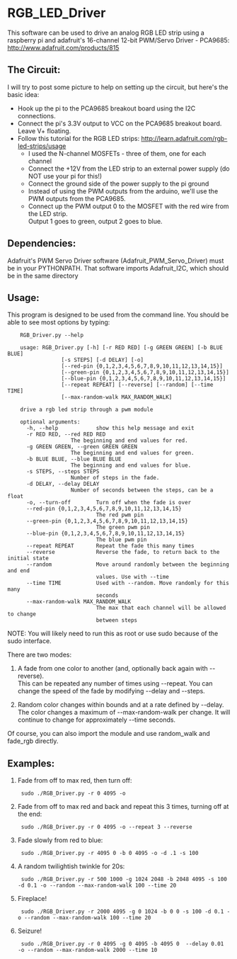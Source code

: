 RGB_LED_Driver
==============

This software can be used to drive an analog RGB LED strip using a raspberry pi 
and adafruit's 16-channel 12-bit PWM/Servo Driver - PCA9685:
http://www.adafruit.com/products/815


The Circuit:
------------
I will try to post some picture to help on setting up the circuit, but here's the basic idea:

  - Hook up the pi to the PCA9685 breakout board using the I2C connections.  
  - Connect the pi's 3.3V output to VCC on the PCA9685 breakout board.  Leave V+ floating.
  - Follow this tutorial for the RGB LED strips: http://learn.adafruit.com/rgb-led-strips/usage
      - I used the N-channel MOSFETs - three of them, one for each channel
      - Connect the +12V from the LED strip to an external power supply (do NOT use your pi for this!)
      - Connect the ground side of the power supply to the pi ground
      - Instead of using the PWM outputs from the arduino, we'll use the PWM outputs from the PCA9685.
      - Connect up the PWM output 0 to the MOSFET with the red wire from the LED strip.  
           Output 1 goes to green, output 2 goes to blue.


Dependencies:
-------------

Adafruit's PWM Servo Driver software (Adafruit_PWM_Servo_Driver) must be in your PYTHONPATH.  That software imports Adafruit_I2C, which should be in the same directory

Usage:
------

This program is designed to be used from the command line.  You should be able to see most options by typing:

        RGB_Driver.py --help

        usage: RGB_Driver.py [-h] [-r RED RED] [-g GREEN GREEN] [-b BLUE BLUE]
                     [-s STEPS] [-d DELAY] [-o]
                     [--red-pin {0,1,2,3,4,5,6,7,8,9,10,11,12,13,14,15}]
                     [--green-pin {0,1,2,3,4,5,6,7,8,9,10,11,12,13,14,15}]
                     [--blue-pin {0,1,2,3,4,5,6,7,8,9,10,11,12,13,14,15}]
                     [--repeat REPEAT] [--reverse] [--random] [--time TIME]
                     [--max-random-walk MAX_RANDOM_WALK]

        drive a rgb led strip through a pwm module

        optional arguments:
          -h, --help            show this help message and exit
          -r RED RED, --red RED RED
                        The beginning and end values for red.
          -g GREEN GREEN, --green GREEN GREEN
                        The beginning and end values for green.
          -b BLUE BLUE, --blue BLUE BLUE
                        The beginning and end values for blue.
          -s STEPS, --steps STEPS
                        Number of steps in the fade.
          -d DELAY, --delay DELAY
                        Number of seconds between the steps, can be a float
          -o, --turn-off        Turn off when the fade is over
          --red-pin {0,1,2,3,4,5,6,7,8,9,10,11,12,13,14,15}
                                The red pwm pin
          --green-pin {0,1,2,3,4,5,6,7,8,9,10,11,12,13,14,15}
                                The green pwm pin
          --blue-pin {0,1,2,3,4,5,6,7,8,9,10,11,12,13,14,15}
                                The blue pwm pin
          --repeat REPEAT       Repeat the fade this many times
          --reverse             Reverse the fade, to return back to the initial state
          --random              Move around randomly between the beginning and end
                                values. Use with --time
          --time TIME           Used with --random. Move randomly for this many
                                seconds
          --max-random-walk MAX_RANDOM_WALK
                                The max that each channel will be allowed to change
                                between steps
                        

NOTE: You will likely need to run this as root or use sudo because of the sudo interface.

There are two modes: 

1. A fade from one color to another (and, optionally back again with --reverse).  
This can be repeated any number of times using --repeat.  You can change the speed of the fade
by modifying --delay and --steps.

2. Random color changes within bounds and at a rate defined by --delay.  The color changes a maximum of 
--max-random-walk per change.  It will continue to change for approximately --time seconds.

Of course, you can also import the module and use random_walk and fade_rgb directly.



Examples:
---------
1. Fade from off to max red, then turn off:

        sudo ./RGB_Driver.py -r 0 4095 -o


2. Fade from off to max red and back and repeat this 3 times, turning off at the end:

        sudo ./RGB_Driver.py -r 0 4095 -o --repeat 3 --reverse

3. Fade slowly from red to blue:

        sudo ./RGB_Driver.py -r 4095 0 -b 0 4095 -o -d .1 -s 100

4. A random twilightish twinkle for 20s:

        sudo ./RGB_Driver.py -r 500 1000 -g 1024 2048 -b 2048 4095 -s 100 -d 0.1 -o --random --max-random-walk 100 --time 20

5. Fireplace!

        sudo ./RGB_Driver.py -r 2000 4095 -g 0 1024 -b 0 0 -s 100 -d 0.1 -o --random --max-random-walk 100 --time 20

6. Seizure!

        sudo ./RGB_Driver.py -r 0 4095 -g 0 4095 -b 4095 0  --delay 0.01  -o --random --max-random-walk 2000 --time 10
